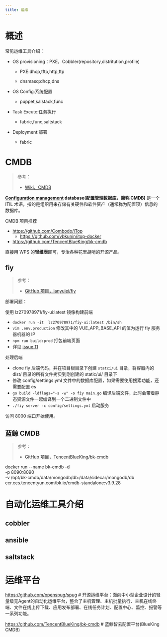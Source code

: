 ```yaml
---
title: 运维
---
```


# 概述

常见运维工具介绍：

- OS provisioning：PXE，Cobbler(repository,distritution,profile)

   - PXE:dhcp,tftp,http,ftp

   - dnsmasq:dhcp,dns

- OS Config:系统配置

   - puppet,salstack,func

- Task Excute:任务执行

   - fabric,func,saltstack

- Deployment:部署

   - fabric

# CMDB

> 参考：
> - [Wiki，CMDB](https://en.wikipedia.org/wiki/Configuration_management_database)

**[Configuration management](https://en.wikipedia.org/wiki/Configuration_management "Configuration management") database(配置管理数据库，简称 CMDB)** 是一个 ITIL 术语，指的是组织用来存储有关硬件和软件资产（通常称为配置项）信息的数据库。

CMDB 项目推荐

- https://github.com/Combodo/iTop
    - https://github.com/vbkunin/itop-docker
- https://github.com/TencentBlueKing/bk-cmdb

直接用 WPS 的**轻维表**即可，专治各种花里胡哨的开源产品。

## fiy

> 参考：
> - [GitHub 项目，lanyulei/fiy](https://github.com/lanyulei/fiy)

部署问题：

使用 lz270978971/fiy-ui:latest 镜像构建前端

- `docker run -it  lz270978971/fiy-ui:latest /bin/sh`
- `vim .env.production` 修改其中的 VUE_APP_BASE_API 的值为运行 fiy 服务器机器的 IP
- `npm run build:prod` 打包前端页面
- 详见 [issue 11](https://github.com/lanyulei/fiy/issues/11)

处理后端

- clone fiy 后端代码，并在项目根目录下创建 `statci/ui` 目录，将容器内的 dist/ 目录的所有文件拷贝到刚创建的 static/ui/ 目录下
- 修改 config/settings.yml 文件中的数据库配置，如果需要使用搜索功能，还需要配置 es
- `go build -ldflags="-s -w" -o fiy main.go` 编译后端文件，此时会带着静态资源文件一起编译到一个二进制文件中
- `./fiy server -c config/settings.yml` 启动服务

访问 8000 端口开始使用。

## 蓝鲸 CMDB

> 参考：
> - [GitHub 项目，TencentBlueKing/bk-cmdb](https://github.com/TencentBlueKing/bk-cmdb)

docker run --name bk-cmdb -d \
-p 8090:8090 \
-v /opt/bk-cmdb/data/mongodb/db:/data/sidecar/mongodb/db \
ccr.ccs.tencentyun.com/bk.io/cmdb-standalone:v3.9.28


# 自动化运维工具介绍

## cobbler

## ansible

## saltstack

# 运维平台

https://github.com/openspug/spug # 开源运维平台：面向中小型企业设计的轻量级无Agent的自动化运维平台，整合了主机管理、主机批量执行、主机在线终端、文件在线上传下载、应用发布部署、在线任务计划、配置中心、监控、报警等一系列功能。

https://github.com/TencentBlueKing/bk-cmdb # 蓝鲸智云配置平台(BlueKing CMDB)